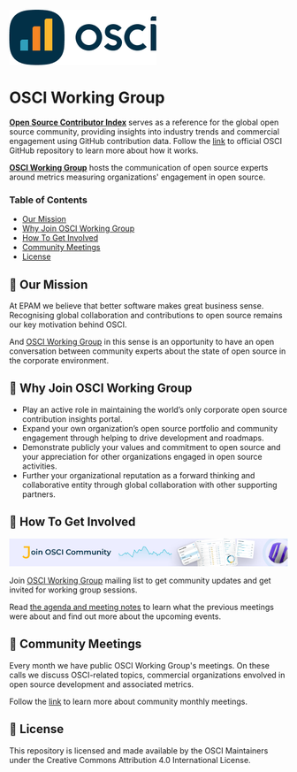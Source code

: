 ![OSCI_Logo](OSCI_Logo.png)

# OSCI Working Group

**[Open Source Contributor Index](https://opensourceindex.io)** serves as a reference for the global open source community, providing insights into industry trends and commercial engagement using GitHub contribution data. Follow the [link](https://github.com/epam/OSCI) to official OSCI GitHub repository to learn more about how it works.

**[OSCI Working Group](https://github.com/anausa4eva/community)** hosts the communication of open source experts around metrics measuring organizations' engagement in open source.

### Table of Contents
- [Our Mission](#our-mission)
- [Why Join OSCI Working Group](#why-join-osci-working-group)
- [How To Get Involved](#how-to-get-involved)
- [Community Meetings](#community-meetings)
- [License](#license)

## 💎 Our Mission
At EPAM we believe that better software makes great business sense. Recognising global collaboration and contributions to open source remains our key motivation behind OSCI. 

And [OSCI Working Group](https://github.com/anausa4eva/community) in this sense is an opportunity to have an open conversation between community experts about the state of open source in the corporate environment.

## 🤔 Why Join OSCI Working Group

- Play an active role in maintaining the world’s only corporate open source contribution insights portal.
- Expand your own organization’s open source portfolio and community engagement through helping to drive development and roadmaps.
- Demonstrate publicly your values and commitment to open source and your appreciation for other organizations engaged in open source activities.
- Further your organizational reputation as a forward thinking and collaborative entity through global collaboration with other supporting partners.

## 🚴 How To Get Involved
![Join_OSCI](Join_OSCI.png)

Join [OSCI Working Group](https://groups.google.com/g/osci-working-group) mailing list to get community updates and get invited for working group sessions.

Read [the agenda and meeting notes](https://github.com/anausa4eva/community/tree/main/Monthly%20Meetings) to learn what the previous meetings were about and find out more about the upcoming events.

## 🌈 Community Meetings

Every month we have public OSCI Working Group's meetings. On these calls we discuss OSCI-related topics, commercial organizations envolved in open source development and associated metrics. 

Follow the [link](#osci_monthly_meetings) to learn more about community monthly meetings. 

## 💼 License

This repository is licensed and made available by the OSCI Maintainers under the Creative Commons Attribution 4.0 International License.

